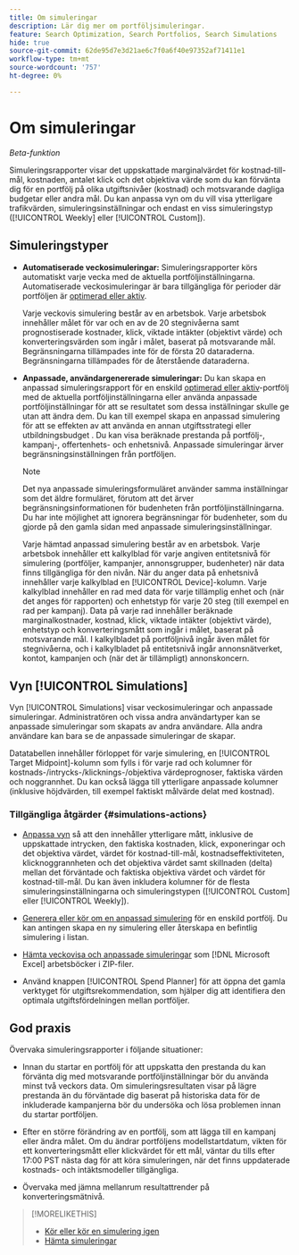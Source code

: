 ```yaml
---
title: Om simuleringar
description: Lär dig mer om portföljsimuleringar.
feature: Search Optimization, Search Portfolios, Search Simulations
hide: true
source-git-commit: 62de95d7e3d21ae6c7f0a6f40e97352af71411e1
workflow-type: tm+mt
source-wordcount: '757'
ht-degree: 0%

---
```


# Om simuleringar

*Beta-funktion*

Simuleringsrapporter visar det uppskattade marginalvärdet för kostnad-till-mål, kostnaden, antalet klick och det objektiva värde som du kan förvänta dig för en portfölj på olika utgiftsnivåer (kostnad) och motsvarande dagliga budgetar eller andra mål. Du kan anpassa vyn <!-- add link --> om du vill visa ytterligare trafikvärden, simuleringsinställningar och endast en viss simuleringstyp ([!UICONTROL Weekly] eller [!UICONTROL Custom]).

<!-- Not available as of 6/21/25:
When the portfolio has a daily budget, you can optionally change the portfolio's spend target to any of the spend targets listed in the simulation.
-->

## Simuleringstyper

* **Automatiserade veckosimuleringar:** Simuleringsrapporter körs automatiskt varje vecka med de aktuella portföljinställningarna. Automatiserade veckosimuleringar är bara tillgängliga för perioder där portföljen är [optimerad eller aktiv](/help/search-social-commerce/new-ui/manage/portfolios/portfolio-about.md).

  Varje veckovis simulering består av en arbetsbok. Varje arbetsbok innehåller målet för var och en av de 20 stegnivåerna samt prognostiserade kostnader, klick, viktade intäkter (objektivt värde) och konverteringsvärden som ingår i målet, baserat på motsvarande mål. Begränsningarna tillämpades inte för de första 20 dataraderna. Begränsningarna tillämpades för de återstående dataraderna.

* **Anpassade, användargenererade simuleringar:** Du kan skapa en anpassad simuleringsrapport för en enskild [optimerad eller aktiv](/help/search-social-commerce/new-ui/manage/portfolios/portfolio-about.md)-portfölj med de aktuella portföljinställningarna eller använda anpassade portföljinställningar för att se resultatet som dessa inställningar skulle ge utan att ändra dem. Du kan till exempel skapa en anpassad simulering för att se effekten av att använda en annan utgiftsstrategi eller utbildningsbudget <!-- Not available yet:  , or without considering active constraints on bid units in the portfolio-->. Du kan visa beräknade prestanda på portfölj-, kampanj-, offertenhets- och enhetsnivå. Anpassade simuleringar ärver begränsningsinställningen från portföljen.

  >[!NOTE]
  >
  > Det nya anpassade simuleringsformuläret använder samma inställningar som det äldre formuläret, förutom att det ärver begränsningsinformationen för budenheten från portföljinställningarna. Du har inte möjlighet att ignorera begränsningar för budenheter, som du gjorde på den gamla sidan med anpassade simuleringsinställningar.

  Varje hämtad anpassad simulering består av en arbetsbok. Varje arbetsbok innehåller ett kalkylblad för varje angiven entitetsnivå för simulering (portföljer, kampanjer, annonsgrupper, budenheter) när data finns tillgängliga för den nivån. När du anger data på enhetsnivå innehåller varje kalkylblad en [!UICONTROL Device]-kolumn. Varje kalkylblad innehåller en rad med data för varje tillämplig enhet och (när det anges för rapporten) och enhetstyp för varje 20 steg (till exempel en rad per kampanj). Data på varje rad innehåller beräknade marginalkostnader, kostnad, klick, viktade intäkter (objektivt värde), enhetstyp och konverteringsmått som ingår i målet, baserat på motsvarande mål. I kalkylbladet på portföljnivå ingår även målet för stegnivåerna, och i kalkylbladet på entitetsnivå ingår annonsnätverket, kontot, kampanjen och (när det är tillämpligt) annonskoncern.   <!-- I don't see a Bid Units tab when specified; clarify when it is and isn't included -->

## Vyn [!UICONTROL Simulations]

Vyn [!UICONTROL Simulations] visar veckosimuleringar och anpassade simuleringar. Administratören och vissa andra användartyper <!-- Verify which --> kan se anpassade simuleringar som skapats av andra användare. Alla andra användare kan bara se de anpassade simuleringar de skapar.

Datatabellen innehåller förloppet för varje simulering, en [!UICONTROL Target Midpoint]-kolumn som fylls i för varje rad och kolumner för kostnads-/intrycks-/klicknings-/objektiva värdeprognoser, faktiska värden och noggrannhet. Du kan också lägga till ytterligare anpassade kolumner (inklusive höjdvärden, till exempel faktiskt målvärde delat med kostnad).

### Tillgängliga åtgärder {#simulations-actions}

* [Anpassa vyn](/help/search-social-commerce/common-tasks/data-views/custom-default-views-manage.md) så att den innehåller ytterligare mått, inklusive de uppskattade intrycken, den faktiska kostnaden, klick, exponeringar och det objektiva värdet, värdet för kostnad-till-mål, kostnadseffektiviteten, klicknoggrannheten och det objektiva värdet samt skillnaden (delta) mellan det förväntade och faktiska objektiva värdet och värdet för kostnad-till-mål. Du kan även inkludera kolumner för de flesta simuleringsinställningarna och simuleringstypen ([!UICONTROL Custom] eller [!UICONTROL Weekly]).

* [Generera eller kör om en anpassad simulering](simulation-create.md) för en enskild portfölj. Du kan antingen skapa en ny simulering eller återskapa en befintlig simulering i listan.

* [Hämta veckovisa och anpassade simuleringar](simulation-download.md) som [!DNL Microsoft Excel] arbetsböcker i ZIP-filer.

* Använd knappen [!UICONTROL Spend Planner] för att öppna det gamla verktyget för utgiftsrekommendation, som hjälper dig att identifiera den optimala utgiftsfördelningen mellan portföljer.

## God praxis

Övervaka simuleringsrapporter i följande situationer:

* Innan du startar en portfölj för att uppskatta den prestanda du kan förvänta dig med motsvarande portföljinställningar bör du använda minst två veckors data. Om simuleringsresultaten visar på lägre prestanda än du förväntade dig baserat på historiska data för de inkluderade kampanjerna bör du undersöka och lösa problemen innan du startar portföljen.

* Efter en större förändring av en portfölj, som att lägga till en kampanj eller ändra målet. Om du ändrar portföljens modellstartdatum, vikten för ett konverteringsmått eller klickvärdet för ett mål, väntar du tills efter 17:00 PST nästa dag för att köra simuleringen, när det finns uppdaterade kostnads- och intäktsmodeller tillgängliga.

* Övervaka med jämna mellanrum resultattrender på konverteringsmätnivå.

>[!MORELIKETHIS]
>
>* [Kör eller kör en simulering igen](simulation-create.md)
>* [Hämta simuleringar](simulation-download.md)
